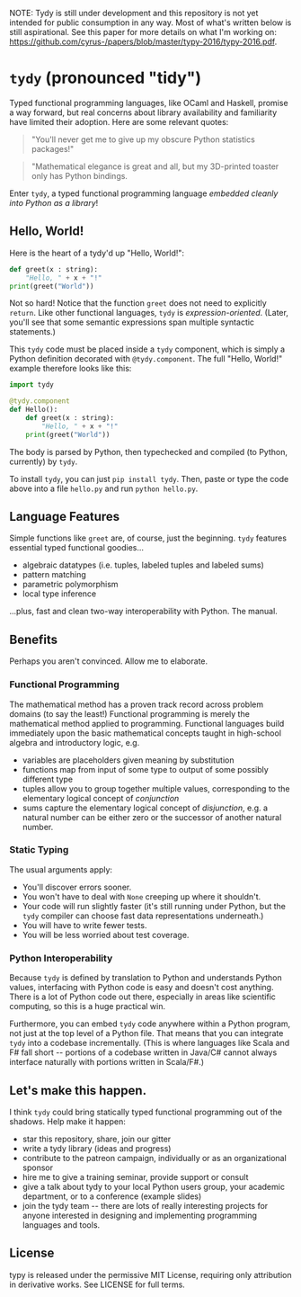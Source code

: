 NOTE: Tydy is still under development and this repository is not yet intended for public consumption in any way. Most of what's written below is still aspirational. See this paper for more details on what I'm working on: https://github.com/cyrus-/papers/blob/master/typy-2016/typy-2016.pdf.

`tydy` (pronounced "tidy") 
==========================
Typed functional programming languages, like OCaml and Haskell, promise a way forward, but real concerns about library availability and familiarity have limited their adoption. Here are some relevant quotes:

> "You'll never get me to give up my obscure Python statistics packages!"

> "Mathematical elegance is great and all, but my 3D-printed toaster only has Python bindings.

Enter `tydy`, a typed functional programming language _embedded cleanly into Python as a library_!

Hello, World!
-------------
Here is the heart of a tydy'd up "Hello, World!":
```python
def greet(x : string): 
    "Hello, " + x + "!"
print(greet("World"))
```
Not so hard! Notice that the function `greet` does not need to explicitly `return`. Like other functional languages, `tydy` is *expression-oriented*. (Later, you'll see that some semantic expressions span multiple syntactic statements.)

This `tydy` code must be placed inside a `tydy` component, which is simply a Python definition decorated with `@tydy.component`. The full "Hello, World!" example therefore looks like this:
```python 
import tydy

@tydy.component
def Hello():
    def greet(x : string): 
        "Hello, " + x + "!"
    print(greet("World"))
```
The body is parsed by Python, then typechecked and compiled (to Python, currently) by `tydy`. 

To install `tydy`, you can just `pip install tydy`. Then, paste or type the code above into a file `hello.py` and run `python hello.py`.

Language Features
-----------------
Simple functions like `greet` are, of course, just the beginning. `tydy` features essential typed functional goodies...
* algebraic datatypes (i.e. tuples, labeled tuples and labeled sums)
* pattern matching
* parametric polymorphism
* local type inference

...plus, fast and clean two-way interoperability with Python. The manual.

Benefits
--------
Perhaps you aren't convinced. Allow me to elaborate.

### Functional Programming
The mathematical method has a proven track record across problem domains (to say the least!) Functional programming is merely the mathematical method applied to programming. Functional languages build immediately upon the basic mathematical concepts taught in high-school algebra and introductory logic, e.g.

* variables are placeholders given meaning by substitution
* functions map from input of some type to output of some possibly different type
* tuples allow you to group together multiple values, corresponding to the elementary logical concept of *conjunction*
* sums capture the elementary logical concept of *disjunction*, e.g. a natural number can be either zero or the successor of another natural number.

### Static Typing
The usual arguments apply:
* You'll discover errors sooner.
* You won't have to deal with `None` creeping up where it shouldn't.
* Your code will run slightly faster (it's still running under Python, but the `tydy` compiler can choose fast data representations underneath.)
* You will have to write fewer tests.
* You will be less worried about test coverage.

### Python Interoperability
Because `tydy` is defined by translation to Python and understands Python values, interfacing with Python code is easy and doesn't cost anything. There is a lot of Python code out there, especially in areas like scientific computing, so this is a huge practical win.

Furthermore, you can embed `tydy` code anywhere within a Python program, not just at the top level of a Python file. That means that you can integrate `tydy` into a codebase incrementally. (This is where languages like Scala and F# fall short -- portions of a codebase written in Java/C# cannot always interface naturally with portions written in Scala/F#.)

Let's make this happen.
-----------------------
I think `tydy` could bring statically typed functional programming out of the shadows. Help make it happen:
* star this repository, share, join our gitter
* write a tydy library (ideas and progress)
* contribute to the patreon campaign, individually or as an organizational sponsor
* hire me to give a training seminar, provide support or consult
* give a talk about tydy to your local Python users group, your academic department, or to a conference (example slides)
* join the tydy team -- there are lots of really interesting projects for anyone interested in designing and implementing programming languages and tools. 

License
-------
typy is released under the permissive MIT License, requiring only attribution in derivative works. See LICENSE for full terms.

